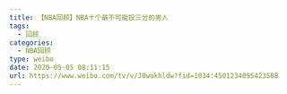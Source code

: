 ```yaml
---
title: 【NBA回顾】NBA十个最不可能投三分的男人
tags:
  - 回顾
categories:
  - NBA回顾
type: weibo
date: 2020-05-05 08:11:15
url: https://www.weibo.com/tv/v/J0wakhldw?fid=1034:4501234095423508
---
```


<!-- more -->